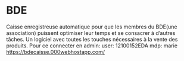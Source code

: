 # BDE
Caisse enregistreuse automatique pour que les membres du BDE(une association) puissent optimiser leur temps et se consacrer à d’autres tâches. Un logiciel avec toutes les touches nécessaires à la vente des produits.
Pour ce connecter en admin:
user: 12100152EDA
mdp: marie
https://bdecaisse.000webhostapp.com/
